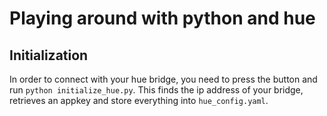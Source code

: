 # Playing around with python and hue

## Initialization
In order to connect with your hue bridge, you need to press the button and run `python initialize_hue.py`. This finds the ip address of your bridge, retrieves an appkey and store everything into `hue_config.yaml`.

